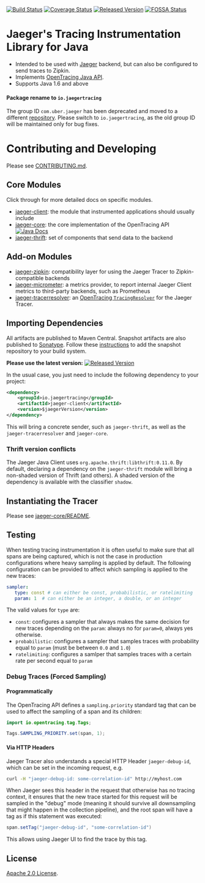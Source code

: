 [![Build Status][ci-img]][ci] [![Coverage Status][cov-img]][cov] [![Released Version][maven-img]][maven] [![FOSSA Status][fossa-img]][fossa]

# Jaeger's Tracing Instrumentation Library for Java


 * Intended to be used with [Jaeger](https://github.com/jaegertracing/jaeger) backend, but can also be configured to send traces to Zipkin.
 * Implements [OpenTracing Java API](https://github.com/opentracing/opentracing-java).
 * Supports Java 1.6 and above

#### Package rename to `io.jaegertracing`

The group ID `com.uber.jaeger` has been deprecated and moved to a different [repository][legacy-client-java].
Please switch to `io.jaegertracing`, as the old group ID will be maintained only for bug fixes.

# Contributing and Developing

Please see [CONTRIBUTING.md](CONTRIBUTING.md).

## Core Modules

Click through for more detailed docs on specific modules.

 * [jaeger-client](./jaeger-client): the module that instrumented applications should usually include
 * [jaeger-core](./jaeger-core): the core implementation of the OpenTracing API [![Java Docs][javadoc-badge]][javadoc]
 * [jaeger-thrift](./jaeger-thrift): set of components that send data to the backend
 
## Add-on Modules

 * [jaeger-zipkin](./jaeger-zipkin): compatibility layer for using the Jaeger Tracer to Zipkin-compatible backends
 * [jaeger-micrometer](./jaeger-micrometer): a metrics provider, to report internal Jaeger Client metrics to third-party backends, such as Prometheus
 * [jaeger-tracerresolver](./jaeger-tracerresolver): an [OpenTracing `TracingResolver`][tracerresolver] for the Jaeger Tracer.

## Importing Dependencies
All artifacts are published to Maven Central. Snapshot artifacts are also published to [Sonatype][sonatype].
Follow these [instructions][sonatype-snapshot-instructions] to add the snapshot repository to your build system.

**Please use the latest version:** [![Released Version][maven-img]][maven]

In the usual case, you just need to include the following dependency to your project:
```xml
<dependency>
    <groupId>io.jaegertracing</groupId>
    <artifactId>jaeger-client</artifactId>
    <version>$jaegerVersion</version>
</dependency>
```

This will bring a concrete sender, such as `jaeger-thrift`, as well as the `jaeger-tracerresolver` and `jaeger-core`.

### Thrift version conflicts
The Jaeger Java Client uses `org.apache.thrift:libthrift:0.11.0`. By default, declaring a dependency on the
`jaeger-thrift` module will bring a non-shaded version of Thrift (and others). A shaded version of the dependency is
available with the classifier `shadow`.

## Instantiating the Tracer

Please see [jaeger-core/README](./jaeger-core/README.md).

## Testing

When testing tracing instrumentation it is often useful to make sure
that all spans are being captured, which is not the case in production
configurations where heavy sampling is applied by default.
The following configuration can be provided to affect which sampling
is applied to the new traces:

```yaml
sampler:
   type: const # can either be const, probabilistic, or ratelimiting
   param: 1  # can either be an integer, a double, or an integer
```

The valid values for `type` are: 
 * `const`: configures a sampler that always makes the same decision
    for new traces depending on the `param`: always no for `param=0`,
    always yes otherwise.
 * `probabilistic`: configures a sampler that samples traces with
    probability equal to `param` (must be between `0.0` and `1.0`)
 * `ratelimiting`: configures a samlper that samples traces with a
    certain rate per second equal to `param`

### Debug Traces (Forced Sampling)

#### Programmatically

The OpenTracing API defines a `sampling.priority` standard tag that
can be used to affect the sampling of a span and its children:

```java
import io.opentracing.tag.Tags;

Tags.SAMPLING_PRIORITY.set(span, 1);
```

#### Via HTTP Headers

Jaeger Tracer also understands a special HTTP Header `jaeger-debug-id`,
which can be set in the incoming request, e.g.

```sh
curl -H "jaeger-debug-id: some-correlation-id" http://myhost.com
```

When Jaeger sees this header in the request that otherwise has no
tracing context, it ensures that the new trace started for this
request will be sampled in the "debug" mode (meaning it should survive
all downsampling that might happen in the collection pipeline), and
the root span will have a tag as if this statement was executed:

```java
span.setTag("jaeger-debug-id", "some-correlation-id")
```

This allows using Jaeger UI to find the trace by this tag.

## License
  
[Apache 2.0 License](./LICENSE).


[ci-img]: https://travis-ci.org/jaegertracing/jaeger-client-java.svg?branch=master
[ci]: https://travis-ci.org/jaegertracing/jaeger-client-java
[cov-img]: https://codecov.io/gh/jaegertracing/jaeger-client-java/branch/master/graph/badge.svg
[cov]: https://codecov.io/github/jaegertracing/jaeger-client-java/
[maven-img]: https://img.shields.io/maven-central/v/io.jaegertracing/jaeger-core.svg?maxAge=2000
[maven]: http://search.maven.org/#search%7Cga%7C1%7Cg%3A%22io.jaegertracing%22
[fossa-img]: https://app.fossa.io/api/projects/git%2Bgithub.com%2Fjaegertracing%2Fjaeger-client-java.svg?type=shield
[fossa]: https://app.fossa.io/projects/git%2Bgithub.com%2Fjaegertracing%2Fjaeger-client-java?ref=badge_shield
[sonatype]: https://oss.sonatype.org/content/repositories/snapshots/io/jaegertracing/
[sonatype-snapshot-instructions]: http://stackoverflow.com/questions/7715321/how-to-download-snapshot-version-from-maven-snapshot-repository
[tracerresolver]: https://github.com/opentracing-contrib/java-tracerresolver
[legacy-client-java]: https://github.com/jaegertracing/legacy-client-java
[javadoc]: http://javadoc.io/doc/io.jaegertracing/jaeger-core
[javadoc-badge]: http://javadoc.io/badge/io.jaegertracing/jaeger-core.svg

